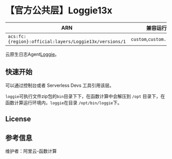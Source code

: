 
# 【官方公共层】Loggie13x

| ARN  |  兼容运行时  | 版本 |
|------|------|--------|
| `acs:fc:{region}:official:layers/Loggie13x/versions/1` | `custom`,`custom.debian10`   |  v1.3.0  |

云原生日志Agent[Loggie](https://loggie-io.github.io/docs/)。


## 快速开始
可以通过控制台或者 Serverless Devs 工具引用该层。

`loggie`可执行文件zip包的`bin`目录下下，在函数计算中会解压到 `/opt` 目录下，在函数计算运行环境内，`loggie`在目录 `/opt/bin/loggie`下。

## License

## 参考信息
维护者：阿里云-函数计算